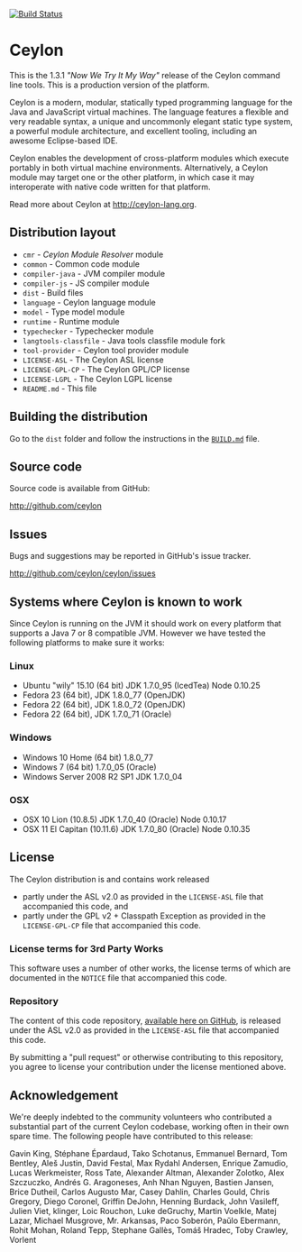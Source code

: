 [![Build Status](https://ci-ceylon.rhcloud.com/buildStatus/icon?job=ceylon-distribution)](https://ci-ceylon.rhcloud.com/job/ceylon-distribution/)

# Ceylon

This is the 1.3.1 _"Now We Try It My Way"_ release of the Ceylon 
command line tools. This is a production version of the platform.

Ceylon is a modern, modular, statically typed programming language 
for the Java and JavaScript virtual machines. The language features 
a flexible and very readable syntax, a unique and uncommonly elegant 
static type system, a powerful module architecture, and excellent 
tooling, including an awesome Eclipse-based IDE.

Ceylon enables the development of cross-platform modules which 
execute portably in both virtual machine environments. Alternatively, 
a Ceylon module may target one or the other platform, in which case 
it may interoperate with native code written for that platform.

Read more about Ceylon at <http://ceylon-lang.org>.

## Distribution layout

- `cmr`                 - *Ceylon Module Resolver* module
- `common`              - Common code module
- `compiler-java`       - JVM compiler module
- `compiler-js`         - JS compiler module
- `dist`                - Build files 
- `language`            - Ceylon language module
- `model`               - Type model module
- `runtime`             - Runtime module
- `typechecker`         - Typechecker module
- `langtools-classfile` - Java tools classfile module fork
- `tool-provider`       - Ceylon tool provider module
- `LICENSE-ASL`         - The Ceylon ASL license
- `LICENSE-GPL-CP`      - The Ceylon GPL/CP license
- `LICENSE-LGPL`        - The Ceylon LGPL license
- `README.md`           - This file

## Building the distribution

Go to the `dist` folder and follow the instructions in the [`BUILD.md`](/dist/BUILD.md) file.

## Source code

Source code is available from GitHub:

<http://github.com/ceylon>

## Issues

Bugs and suggestions may be reported in GitHub's issue tracker.

<http://github.com/ceylon/ceylon/issues>

## Systems where Ceylon is known to work

Since Ceylon is running on the JVM it should work on every platform 
that supports a Java 7 or 8 compatible JVM. However we have tested the 
following platforms to make sure it works:

### Linux

- Ubuntu "wily" 15.10 (64 bit) JDK 1.7.0_95 (IcedTea) Node 0.10.25
- Fedora 23 (64 bit), JDK 1.8.0_77 (OpenJDK)
- Fedora 22 (64 bit), JDK 1.8.0_72 (OpenJDK)
- Fedora 22 (64 bit), JDK 1.7.0_71 (Oracle)

### Windows

- Windows 10 Home (64 bit) 1.8.0_77
- Windows 7 (64 bit) 1.7.0_05 (Oracle)
- Windows Server 2008 R2 SP1 JDK 1.7.0_04

### OSX

- OSX 10 Lion (10.8.5) JDK 1.7.0_40 (Oracle) Node 0.10.17
- OSX 11 El Capitan (10.11.6) JDK 1.7.0_80 (Oracle) Node 0.10.35

## License

The Ceylon distribution is and contains work released

- partly under the ASL v2.0 as provided in the `LICENSE-ASL` file 
  that accompanied this code, and
- partly under the GPL v2 + Classpath Exception as provided in the 
  `LICENSE-GPL-CP` file that accompanied this code.

### License terms for 3rd Party Works

This software uses a number of other works, the license terms of 
which are documented in the `NOTICE` file that accompanied this code.

### Repository

The content of this code repository, [available here on GitHub][ceylon], 
is released under the ASL v2.0 as provided in the `LICENSE-ASL` file 
that accompanied this code.

[ceylon]: https://github.com/ceylon/ceylon

By submitting a "pull request" or otherwise contributing to this 
repository, you agree to license your contribution under the license 
mentioned above.

## Acknowledgement

We're deeply indebted to the community volunteers who contributed a 
substantial part of the current Ceylon codebase, working often in 
their own spare time. The following people have contributed to this 
release:

Gavin King, Stéphane Épardaud, Tako Schotanus, Emmanuel Bernard, 
Tom Bentley, Aleš Justin, David Festal, Max Rydahl Andersen, 
Enrique Zamudio, Lucas Werkmeister, Ross Tate,
Alexander Altman, Alexander Zolotko, Alex Szczuczko, 
Andrés G. Aragoneses, Anh Nhan Nguyen, Bastien Jansen, 
Brice Dutheil, Carlos Augusto Mar, Casey Dahlin,
Charles Gould, Chris Gregory, Diego Coronel, Griffin DeJohn, 
Henning Burdack, John Vasileff, Julien Viet, klinger, 
Loic Rouchon, Luke deGruchy, Martin Voelkle, Matej Lazar, 
Michael Musgrove, Mr. Arkansas, Paco Soberón, Paŭlo Ebermann, 
Rohit Mohan, Roland Tepp, Stephane Gallès, Tomáš Hradec,
Toby Crawley, Vorlent
